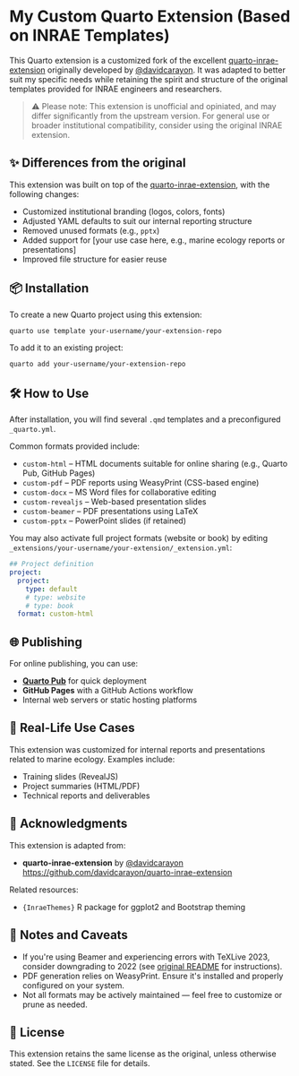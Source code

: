 # My Custom Quarto Extension (Based on INRAE Templates)

This Quarto extension is a customized fork of the excellent [quarto-inrae-extension](https://github.com/davidcarayon/quarto-inrae-extension) originally developed by [@davidcarayon](https://github.com/davidcarayon). It was adapted to better suit my specific needs while retaining the spirit and structure of the original templates provided for INRAE engineers and researchers.

> ⚠️ Please note: This extension is unofficial and opiniated, and may differ significantly from the upstream version. For general use or broader institutional compatibility, consider using the original INRAE extension.

## ✨ Differences from the original

This extension was built on top of the [quarto-inrae-extension](https://github.com/davidcarayon/quarto-inrae-extension), with the following changes:

- Customized institutional branding (logos, colors, fonts)
- Adjusted YAML defaults to suit our internal reporting structure
- Removed unused formats (e.g., `pptx`)
- Added support for [your use case here, e.g., marine ecology reports or presentations]
- Improved file structure for easier reuse

## 📦 Installation

To create a new Quarto project using this extension:

```bash
quarto use template your-username/your-extension-repo
```

To add it to an existing project:

```bash
quarto add your-username/your-extension-repo
```

## 🛠 How to Use

After installation, you will find several `.qmd` templates and a preconfigured `_quarto.yml`.

Common formats provided include:

- `custom-html` – HTML documents suitable for online sharing (e.g., Quarto Pub, GitHub Pages)
- `custom-pdf` – PDF reports using WeasyPrint (CSS-based engine)
- `custom-docx` – MS Word files for collaborative editing
- `custom-revealjs` – Web-based presentation slides
- `custom-beamer` – PDF presentations using LaTeX
- `custom-pptx` – PowerPoint slides (if retained)

You may also activate full project formats (website or book) by editing `_extensions/your-username/your-extension/_extension.yml`:

```yaml
## Project definition
project:
  project:
    type: default
    # type: website
    # type: book
  format: custom-html
```

## 🌐 Publishing

For online publishing, you can use:

- **[Quarto Pub](https://quarto.org/docs/publishing/quarto-pub.html)** for quick deployment
- **GitHub Pages** with a GitHub Actions workflow
- Internal web servers or static hosting platforms

## 📄 Real-Life Use Cases

This extension was customized for internal reports and presentations related to marine ecology. Examples include:

- Training slides (RevealJS)
- Project summaries (HTML/PDF)
- Technical reports and deliverables

## 🙏 Acknowledgments

This extension is adapted from:

- **quarto-inrae-extension** by [@davidcarayon](https://github.com/davidcarayon)  
  <https://github.com/davidcarayon/quarto-inrae-extension>

Related resources:

- `{InraeThemes}` R package for ggplot2 and Bootstrap theming

## 🧪 Notes and Caveats

- If you're using Beamer and experiencing errors with TeXLive 2023, consider downgrading to 2022 (see [original README](https://github.com/davidcarayon/quarto-inrae-extension) for instructions).
- PDF generation relies on WeasyPrint. Ensure it's installed and properly configured on your system.
- Not all formats may be actively maintained — feel free to customize or prune as needed.

## 📌 License

This extension retains the same license as the original, unless otherwise stated. See the `LICENSE` file for details.
